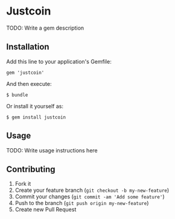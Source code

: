 # Justcoin

TODO: Write a gem description

## Installation

Add this line to your application's Gemfile:

    gem 'justcoin'

And then execute:

    $ bundle

Or install it yourself as:

    $ gem install justcoin

## Usage

TODO: Write usage instructions here

## Contributing

1. Fork it
2. Create your feature branch (`git checkout -b my-new-feature`)
3. Commit your changes (`git commit -am 'Add some feature'`)
4. Push to the branch (`git push origin my-new-feature`)
5. Create new Pull Request
